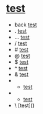 # [test](subfolder/)

- back [test](..)
- . [test](.)
- ... [test](...)
- / [test](/)
- \# [test](#)
- @ [test](@)
- $ [test]($)
- ^ [test](^)
- & [test](&)
- * [test](*)
- + [test](+)
- \ [test](\)